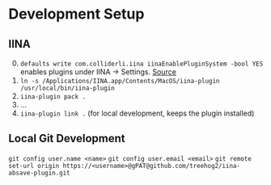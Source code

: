 # Development Setup

## IINA

0. `defaults write com.colliderli.iina iinaEnablePluginSystem -bool YES` enables plugins under IINA -> Settings. [Source](https://github.com/iina/iina/releases/tag/v1.3.4)
1. `ln -s /Applications/IINA.app/Contents/MacOS/iina-plugin /usr/local/bin/iina-plugin`
2. `iina-plugin pack .`
3. ...
4. `iina-plugin link .` (for local development, keeps the plugin installed)



## Local Git Development

`git config user.name <name>`
`git config user.email <email>`
`git remote set-url origin https://<username>@gPAT@github.com/treehog2/iina-absave-plugin.git`

